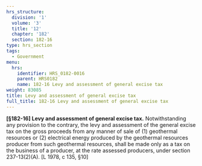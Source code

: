 ```yaml
---
hrs_structure:
  division: '1'
  volume: '3'
  title: '12'
  chapter: '182'
  section: 182-16
type: hrs_section
tags:
  - Government
menu:
  hrs:
    identifier: HRS_0182-0016
    parent: HRS0182
    name: 182-16 Levy and assessment of general excise tax
weight: 83085
title: Levy and assessment of general excise tax
full_title: 182-16 Levy and assessment of general excise tax
---
```

**[§182-16] Levy and assessment of general excise tax.** Notwithstanding any provision to the contrary, the levy and assessment of the general excise tax on the gross proceeds from any manner of sale of (1) geothermal resources or (2) electrical energy produced by the geothermal resources producer from such geothermal resources, shall be made only as a tax on the business of a producer, at the rate assessed producers, under section 237-13(2)(A). [L 1978, c 135, §10]